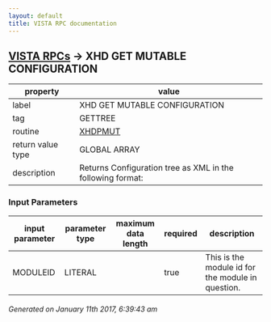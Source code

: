 ```yaml
---
layout: default
title: VISTA RPC documentation
---
```




## [VISTA RPCs](TableOfContent.md) &#8594; XHD GET MUTABLE CONFIGURATION 

 property | value 
--- | --- 
 label | XHD GET MUTABLE CONFIGURATION
 tag | GETTREE
 routine | [XHDPMUT](http://code.osehra.org/dox/Routine_XHDPMUT_source.html)
 return value type | GLOBAL ARRAY
 description | Returns Configuration tree as XML in the following format:

### Input Parameters

| input parameter | parameter type | maximum data length | required | description | 
| --- | --- | --- | --- | --- | 
| MODULEID | LITERAL |  | true | This is the module id for the module in question. | 




 ###### Generated on January 11th 2017, 6:39:43 am